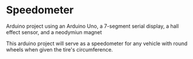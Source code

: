 # Speedometer
Arduino project using an Arduino Uno, a 7-segment serial display, a hall effect sensor, and a neodymiun magnet

This arduino project will serve as a speedometer for any vehicle with round wheels when given the tire's circumference.

